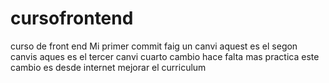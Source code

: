 # cursofrontend
curso de front end
Mi primer commit
faig un canvi
aquest es el segon canvis
aques es el tercer canvi
cuarto cambio
hace falta mas practica
este cambio es desde internet
mejorar el curriculum
